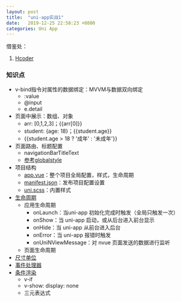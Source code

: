 ```yaml
---
layout: post
title:  "uni-app实战1"
date:   2019-12-25 22:58:23 +0800
categories: Uni App
--- 
```


借鉴处：
1. [Hcoder](http://www.hcoder.net/tutorials/info_1369.html) 




### 知识点

- v-bind指令对属性的数据绑定：MVVM与数据双向绑定
    - :value 
    - @input
    - e.detail
- 页面中展示：数组、对象
    - arr: [0,1,2,3]；{{arr[0]}}
    - student: {age: 18}；{{student.age}}
    - {{student.age > 18 ? '成年' : '未成年'}}
- 页面路由、标题配置
    - navigationBarTitleText
    - [参考globalstyle](https://uniapp.dcloud.io/collocation/pages?id=globalstyle)
- 项目结构
    - [app.vue](https://uniapp.dcloud.io/collocation/App)：整个项目全局配置，样式，生命周期
    - [manifest.json](https://uniapp.dcloud.io/collocation/manifest)：发布项目配置设置
    - [uni.scss](https://uniapp.dcloud.io/collocation/uni-scss)：内置样式
- [生命周期](https://uniapp.dcloud.io/collocation/frame/lifecycle)
    - 应用生命周期
        - onLaunch：当uni-app 初始化完成时触发（全局只触发一次）
        - onShow：当 uni-app 启动，或从后台进入前台显示
        - onHide：当 uni-app 从前台进入后台
        - onError：当 uni-app 报错时触发
        - onUniNViewMessage：对 nvue 页面发送的数据进行监听
    - 页面生命周期
- [尺寸单位](https://uniapp.dcloud.io/frame?id=%e5%b0%ba%e5%af%b8%e5%8d%95%e4%bd%8d)
- [事件处理器](https://uniapp.dcloud.io/use?id=%e4%ba%8b%e4%bb%b6%e5%a4%84%e7%90%86%e5%99%a8)
- [条件渲染](https://uniapp.dcloud.io/use?id=%e6%9d%a1%e4%bb%b6%e6%b8%b2%e6%9f%93)
    - v-if
    - v-show: display: none
    - 三元表达式

        

    



